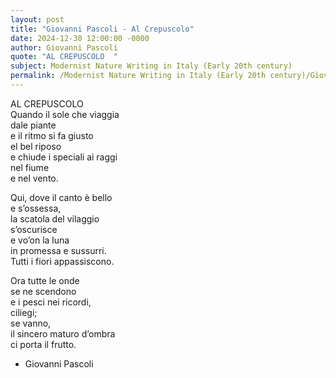 ```yaml
---
layout: post
title: "Giovanni Pascoli - Al Crepuscolo"
date: 2024-12-30 12:00:00 -0000
author: Giovanni Pascoli
quote: "AL CREPUSCOLO  "
subject: Modernist Nature Writing in Italy (Early 20th century)
permalink: /Modernist Nature Writing in Italy (Early 20th century)/Giovanni Pascoli/Giovanni Pascoli - Al Crepuscolo
---
```


AL CREPUSCOLO  
Quando il sole che viaggia  
dale piante  
e il ritmo si fa giusto  
el bel riposo  
e chiude i speciali ai raggi  
nel fiume  
e nel vento.  

Qui, dove il canto è bello  
e s’ossessa,  
la scatola del vilaggio  
s’oscurisce  
e vo’on la luna  
in promessa e sussurri.  
Tutti i fiori appassiscono.  

Ora tutte le onde  
se ne scendono  
e i pesci nei ricordi,  
ciliegi;  
se vanno,  
il sincero maturo d’ombra  
ci porta il frutto.


- Giovanni Pascoli

